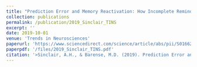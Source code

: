 ```yaml
---
title: "Prediction Error and Memory Reactivation: How Incomplete Reminders Drive Reconsolidation"
collection: publications
permalink: /publication/2019_Sinclair_TINS
excerpt: ''
date: 2019-10-01
venue: 'Trends in Neurosciences'
paperurl: 'https://www.sciencedirect.com/science/article/abs/pii/S0166223619301511'
paperpdf: '/files/2019_Sinclair_TINS.pdf'
citation: '>Sinclair, A.H., & Barense, M.D. (2019). Prediction Error and Memory Reactivation: How Incomplete Reminders Drive Reconsolidation. Trends in Neurosciences, 42(10), 727–739. https://doi.org/10.1016/j.tins.2019.08.007'
---
```

 

